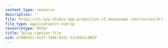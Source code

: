 ```yaml
---
content_type: resource
description: ''
file: https://ol-ocw-studio-app-production.s3.amazonaws.com/courses/9-00sc-introduction-to-psychology-fall-2011/e768b9215e177d48031c51c9d2ac963f_zPPsdsAQBx4.srt
file_type: application/x-subrip
resourcetype: Other
title: 3play caption file
uid: e768b921-5e17-7d48-031c-51c9d2ac963f
---
```

